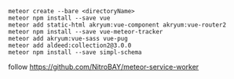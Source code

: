 ```
meteor create --bare <directoryName>
meteor npm install --save vue
meteor add static-html akryum:vue-component akryum:vue-router2
meteor npm install --save vue-meteor-tracker
meteor add akryum:vue-sass vue-pug
meteor add aldeed:collection2@3.0.0
meteor npm install --save simpl-schema
```

follow https://github.com/NitroBAY/meteor-service-worker
